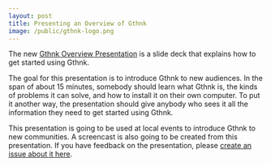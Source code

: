 ```yaml
---
layout: post
title: Presenting an Overview of Gthnk
image: /public/gthnk-logo.png
---
```


The new [Gthnk Overview Presentation](http://iandennismiller.github.io/pres-gthnk-overview) is a slide deck that explains how to get started using Gthnk.

The goal for this presentation is to introduce Gthnk to new audiences.
In the span of about 15 minutes, somebody should learn what Gthnk is, the kinds of problems it can solve, and how to install it on their own computer.
To put it another way, the presentation should give anybody who sees it all the information they need to get started using Gthnk.

This presentation is going to be used at local events to introduce Gthnk to new communities.
A screencast is also going to be created from this presentation.
If you have feedback on the presentation, please [create an issue about it here](https://www.github.com/iandennismiller/pres-gthnk-overview/issues).
